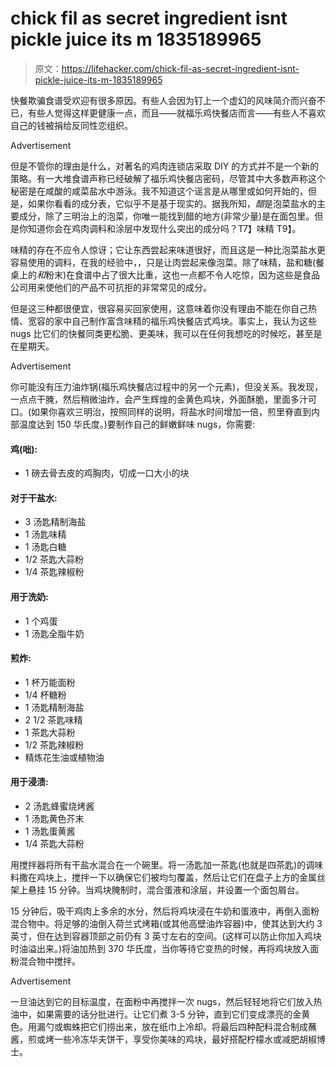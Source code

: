 # chick fil as secret ingredient isnt pickle juice its m 1835189965

> 原文：<https://lifehacker.com/chick-fil-as-secret-ingredient-isnt-pickle-juice-its-m-1835189965>

快餐欺骗食谱受欢迎有很多原因。有些人会因为钉上一个虚幻的风味简介而兴奋不已，有些人觉得这样更健康一点，而且——就福乐鸡快餐店而言——有些人不喜欢自己的钱被捐给反同性恋组织。

<label class="bxm4mm-13 juykRM">Advertisement</label>

但是不管你的理由是什么，对著名的鸡肉连锁店采取 DIY 的方式并不是一个新的策略。有一大堆食谱声称已经破解了福乐鸡快餐店密码，尽管其中大多数声称这个秘密是在咸酸的咸菜盐水中游泳。我不知道这个谣言是从哪里或如何开始的，但是，如果你看看的成分表，它似乎不是基于现实的。据我所知，*醋*是泡菜盐水的主要成分，除了三明治上的泡菜，你唯一能找到醋的地方(非常少量)是在面包里。但是你知道你会在鸡肉调料和涂层中发现什么突出的成分吗？T7】味精 T9】。

味精的存在不应令人惊讶；它让东西尝起来味道很好，而且这是一种比泡菜盐水更容易使用的调料，在我的经验中，，只是让肉尝起来像泡菜。除了味精，盐和糖(餐桌上的*和*粉末)在食谱中占了很大比重，这也一点都不令人吃惊，因为这些是食品公司用来使他们的产品不可抗拒的非常常见的成分。

但是这三种都很便宜，很容易买回家使用，这意味着你没有理由不能在你自己热情、宽容的家中自己制作富含味精的福乐鸡快餐店式鸡块。事实上，我认为这些 nugs 比它们的快餐同类更松脆、更美味，我可以在任何我想吃的时候吃，甚至是在星期天。

<label class="bxm4mm-13 juykRM">Advertisement</label>

你可能没有压力油炸锅(福乐鸡快餐店过程中的另一个元素)，但没关系。我发现，一点点干腌，然后稍微油炸，会产生辉煌的金黄色鸡块，外面酥脆，里面多汁可口。(如果你喜欢三明治，按照同样的说明，将盐水时间增加一倍，煎里脊直到内部温度达到 150 华氏度。)要制作自己的鲜嫩鲜味 nugs，你需要:

#### **鸡(咄):**

*   1 磅去骨去皮的鸡胸肉，切成一口大小的块

#### **对于干盐水:**

*   3 汤匙精制海盐
*   1 汤匙味精
*   1 汤匙白糖
*   1/2 茶匙大蒜粉
*   1/4 茶匙辣椒粉

#### **用于洗奶:**

*   1 个鸡蛋
*   1 汤匙全脂牛奶

#### **煎炸:**

*   1 杯万能面粉
*   1/4 杯糖粉
*   1 汤匙精制海盐
*   2 1/2 茶匙味精
*   1 茶匙大蒜粉
*   1/2 茶匙辣椒粉
*   精炼花生油或植物油

#### **用于浸渍:**

*   2 汤匙蜂蜜烧烤酱
*   1 汤匙黄色芥末
*   1 汤匙蛋黄酱
*   1/4 茶匙大蒜粉

用搅拌器将所有干盐水混合在一个碗里。将一汤匙加一茶匙(也就是四茶匙)的调味料撒在鸡块上，搅拌一下以确保它们被均匀覆盖，然后让它们在盘子上方的金属丝架上悬挂 15 分钟。当鸡块腌制时，混合蛋液和涂层，并设置一个面包屑台。

15 分钟后，吸干鸡肉上多余的水分，然后将鸡块浸在牛奶和蛋液中，再倒入面粉混合物中。将足够的油倒入荷兰式烤箱(或其他高壁油炸容器)中，使其达到大约 3 英寸，但在达到容器顶部之前仍有 3 英寸左右的空间。(这样可以防止你加入鸡块时油溢出来。)将油加热到 370 华氏度，当你等待它变热的时候，再将鸡块放入面粉混合物中搅拌。

<label class="bxm4mm-13 juykRM">Advertisement</label>

一旦油达到它的目标温度，在面粉中再搅拌一次 nugs，然后轻轻地将它们放入热油中，如果需要的话分批进行。让它们煮 3-5 分钟，直到它们变成漂亮的金黄色。用漏勺或蜘蛛把它们捞出来，放在纸巾上冷却。将最后四种配料混合制成蘸酱，煎或烤一些冷冻华夫饼干，享受你美味的鸡块，最好搭配柠檬水或减肥胡椒博士。